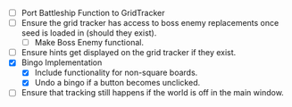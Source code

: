 - [ ] Port Battleship Function to GridTracker
- [ ] Ensure the grid tracker has access to boss enemy replacements once seed is loaded in (should they exist).
	- [ ] Make Boss Enemy functional.
- [ ] Ensure hints get displayed on the grid tracker if they exist.
- [x] Bingo Implementation
	- [x] Include functionality for non-square boards.
	- [x] Undo a bingo if a button becomes unclicked. 
- [ ] Ensure that tracking still happens if the world is off in the main window.